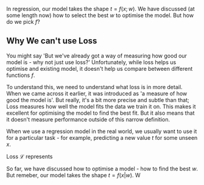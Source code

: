 In regression, our model takes the shape $t = f(x ; w)$. We have discussed (at some length now) how to select the best $w$ to optimise the model. But how do we pick $f$?


## Why We can't use Loss
You might say 'But we've already got a way of measuring how good our model is - why not just use loss?' Unfortunately, while loss helps us optimise and existing model, it doesn't help us compare between different functions $f$. 

To understand this, we need to understand what loss is in more detail. When we came across it earlier, it was introduced as 'a measure of how good the model is'. But really, it's a bit more precise and subtle than that; Loss measures how well the model fits the data we train it on. This makes it excellent for optimising the model to find the best fit. But it also means that it doesn't measure performance outside of this narrow definition. 

When we use a regression model in the real world, we usually want to use it for a particular task - for example, predicting a new value $t$ for some unseen $x$.


Loss $\mathcal{L}$ represents 

So far, we have discussed how to optimise a model - how to find the best $w$. But remeber, our model takes the shape $t = f(x | w)$. W